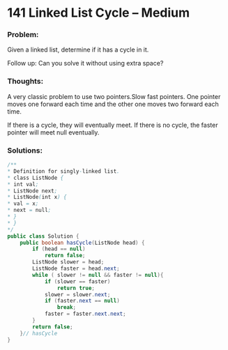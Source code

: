 # 141 Linked List Cycle – Medium


### Problem:



Given a linked list, determine if it has a cycle in it.

Follow up:
Can you solve it without using extra space?


### Thoughts:


A very classic problem to use two pointers.Slow fast pointers.  One pointer moves one forward each time and the other one moves two forward each time.

If there is a cycle, they will eventually meet. If there is no cycle, the faster pointer will meet null eventually.


### Solutions:



```java
/**
* Definition for singly-linked list.
* class ListNode {
* int val;
* ListNode next;
* ListNode(int x) {
* val = x;
* next = null;
* }
* }
*/
public class Solution {
    public boolean hasCycle(ListNode head) {
        if (head == null)
            return false;
        ListNode slower = head;
        ListNode faster = head.next;
        while ( slower != null && faster != null){
            if (slower == faster)
                return true;
            slower = slower.next;
            if (faster.next == null)
                break;
            faster = faster.next.next;
        }
        return false;
    }// hasCycle
}
```